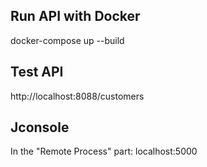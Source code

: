 
## Run API with Docker
docker-compose up --build

## Test API
http://localhost:8088/customers

## Jconsole
In the "Remote Process" part: localhost:5000
